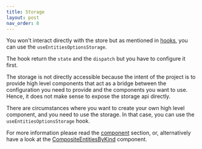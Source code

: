 ```yaml
---
title: Storage
layout: post
nav_order: 8
---
```


You won't interact directly with the store but as mentioned in [hooks](./hooks.md), you can use the `useEntitiesOptionsStorage`.

The hook return the `state` and the `dispatch` but you have to configure it first.

The storage is not directly accessible because the intent of the project is to provide high level components that act as a bridge
between the configuration you need to provide and the components you want to use. Hence, it does not make sense to expose the storage api directly.

There are circumstances where you want to create your own high level component, and you need to use the storage.
In that case, you can use the `useEntitiesOptionsStorage` hook.

For more information please read the [component](./components.md) section, or, alternatively have a look at the
[CompositeEntitiesByKind](../sources/client/src/components/composite-entities-by-kind.tsx) component.

